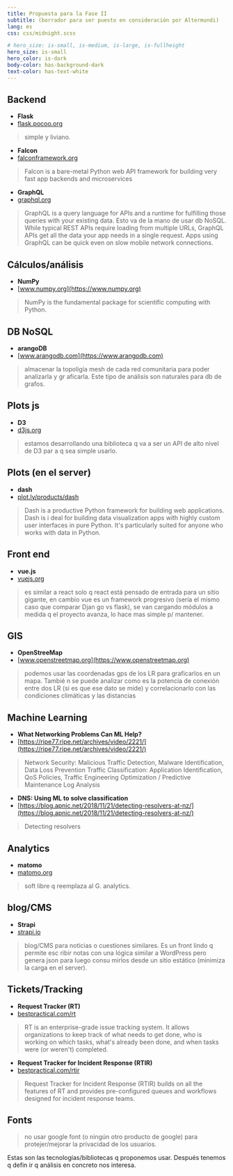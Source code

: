 ```yaml
---
title: Propuesta para la Fase II
subtitle: (borrador para ser puesto en consideración por Altermundi)
lang: es
css: css/midnight.scss

# hero_size: is-small, is-medium, is-large, is-fullheight
hero_size: is-small
hero_color: is-dark
body-color: has-background-dark
text-color: has-text-white
---
```


## Backend
* **Flask**
* [flask.pocoo.org](http://flask.pocoo.org)

> simple y liviano.

* **Falcon**
* [falconframework.org](https://falconframework.org)

> Falcon is a bare-metal Python web API framework for building very fast app backends and microservices

* **GraphQL**
* [graphql.org](https://graphql.org)

>GraphQL is a query language for APIs and a runtime for fulfilling those queries with your existing data. Esto va de la mano de usar db NoSQL. While typical REST APIs require loading from multiple URLs, GraphQL APIs get all the data your app needs in a single request. Apps using GraphQL can be quick even on slow mobile network connections.

## Cálculos/análisis
* **NumPy**
* [www.numpy.org](https://www.numpy.org)

> NumPy is the fundamental package for scientific computing with Python.

## DB NoSQL
* **arangoDB**
* [www.arangodb.com](https://www.arangodb.com)

> almacenar la topoligía mesh de cada red comunitaria para poder analizarla y gr
aficarla. Este tipo de análisis son naturales para db de grafos.

## Plots js
* **D3**
* [d3js.org](https://d3js.org)

> estamos desarrollando una biblioteca q va a ser un API de alto nivel de D3 par
a q sea simple usarlo.

## Plots (en el server)
* **dash**
* [plot.ly/products/dash](https://plot.ly/products/dash/)

> Dash is a productive Python framework for building web applications. Dash is i
deal for building data visualization apps with highly custom user interfaces in
pure Python. It's particularly suited for anyone who works with data in Python.

## Front end
* **vue.js**
* [vuejs.org](https://vuejs.org)

> es similar a react solo q react está pensado de entrada para un sitio gigante,
 en cambio vue es un framework progresivo (sería el mismo caso que comparar Djan
go vs flask), se van cargando módulos a medida q el proyecto avanza, lo hace mas
 simple p/ mantener.

## GIS
* **OpenStreeMap**
* [www.openstreetmap.org](https://www.openstreetmap.org)

> podemos usar las coordenadas gps de los LR para graficarlos en un mapa. Tambié
n se puede analizar como es la potencia de conexión entre dos LR (si es que ese
dato se mide) y correlacionarlo con las condiciones climáticas y las distancias

## Machine Learning
* **What Networking Problems Can ML Help?**
* [https://ripe77.ripe.net/archives/video/2221/](https://ripe77.ripe.net/archives/video/2221/)

> Network Security: Malicious Traffic Detection, Malware Identification, Data Loss Prevention Traffic Classification: Application Identification, QoS Policies, Traffic Engineering Optimization / Predictive Maintenance Log Analysis

* **DNS: Using ML to solve classification**
* [https://blog.apnic.net/2018/11/21/detecting-resolvers-at-nz/](https://blog.apnic.net/2018/11/21/detecting-resolvers-at-nz/)

> Detecting resolvers

## Analytics
* **matomo**
* [matomo.org](https://matomo.org)

> soft libre q reemplaza al G. analytics.

## blog/CMS
* **Strapi**
* [strapi.io](https://strapi.io)

> blog/CMS para noticias o cuestiones similares. Es un front lindo q permite esc
ribir notas con una lógica similar a WordPress pero genera json para luego consu
mirlos desde un sitio estático (minimiza la carga en el server).

## Tickets/Tracking
* **Request Tracker (RT)**
* [bestpractical.com/rt](https://bestpractical.com/rt)

> RT is an enterprise-grade issue tracking system. It allows organizations
to keep track of what needs to get done, who is working on which tasks,
what's already been done, and when tasks were (or weren't) completed.

* **Request Tracker for Incident Response (RTIR)**
* [bestpractical.com/rtir](https://bestpractical.com/rtir)

> Request Tracker for Incident Response (RTIR) builds on all the features of RT
and provides pre-configured queues and workflows designed for incident response
teams.

## Fonts
> no usar google font (o ningún otro producto de google) para protejer/mejorar
la privacidad de los usuarios.

Estas son las tecnologías/bibliotecas q proponemos usar. Después tenemos q defin
ir q análisis en concreto nos interesa.
